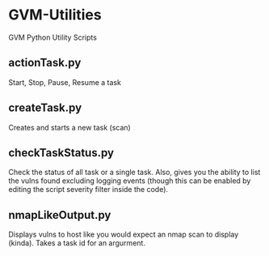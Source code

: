 # GVM-Utilities
GVM Python Utility Scripts
## actionTask.py 
Start, Stop, Pause, Resume a task
## createTask.py 
Creates and starts a new task (scan) 
## checkTaskStatus.py
Check the status of all task or a single task. Also, gives you the ability to list the vulns found excluding logging events (though this can be enabled by editing the script severity filter inside the code). 
## nmapLikeOutput.py
Displays vulns to host like you would expect an nmap scan to display (kinda). Takes a task id for an argurment. 
